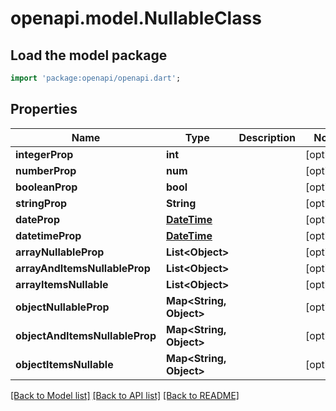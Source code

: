 # openapi.model.NullableClass

## Load the model package
```dart
import 'package:openapi/openapi.dart';
```

## Properties
Name | Type | Description | Notes
------------ | ------------- | ------------- | -------------
**integerProp** | **int** |  | [optional] 
**numberProp** | **num** |  | [optional] 
**booleanProp** | **bool** |  | [optional] 
**stringProp** | **String** |  | [optional] 
**dateProp** | [**DateTime**](DateTime.md) |  | [optional] 
**datetimeProp** | [**DateTime**](DateTime.md) |  | [optional] 
**arrayNullableProp** | **List&lt;Object&gt;** |  | [optional] 
**arrayAndItemsNullableProp** | **List&lt;Object&gt;** |  | [optional] 
**arrayItemsNullable** | **List&lt;Object&gt;** |  | [optional] 
**objectNullableProp** | **Map&lt;String, Object&gt;** |  | [optional] 
**objectAndItemsNullableProp** | **Map&lt;String, Object&gt;** |  | [optional] 
**objectItemsNullable** | **Map&lt;String, Object&gt;** |  | [optional] 

[[Back to Model list]](../README.md#documentation-for-models) [[Back to API list]](../README.md#documentation-for-api-endpoints) [[Back to README]](../README.md)


